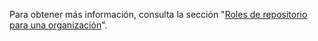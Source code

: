 Para obtener más información, consulta la sección "[Roles de repositorio para una organización](/organizations/managing-access-to-your-organizations-repositories/repository-roles-for-an-organization)".
